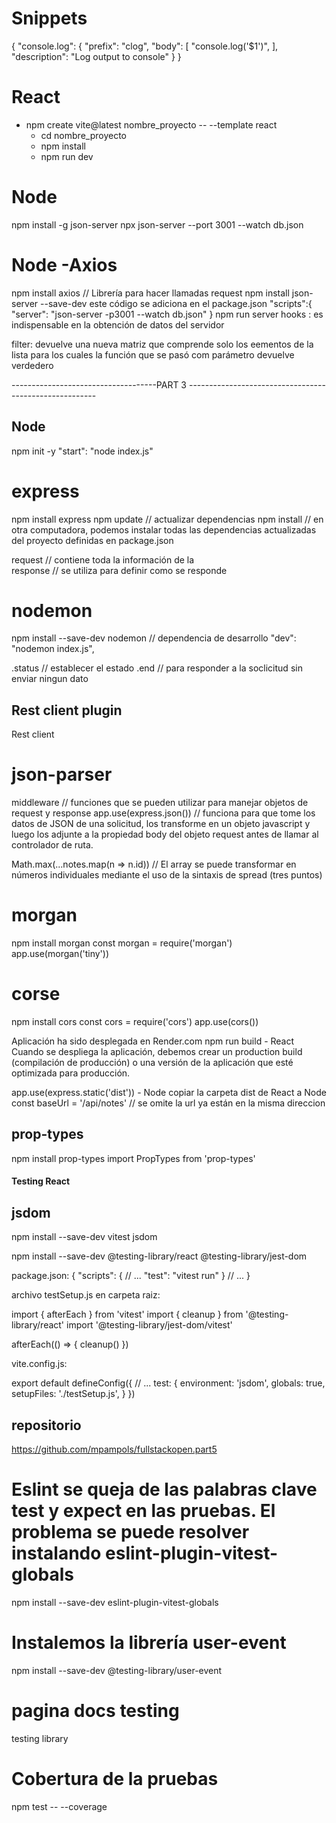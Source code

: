 # Snippets

{
  "console.log": {
    "prefix": "clog",
    "body": [
      "console.log('$1')",
    ],
    "description": "Log output to console"
  }
}

# React

- npm create vite@latest nombre_proyecto -- --template react
    - cd  nombre_proyecto
    - npm install
    - npm run dev

# Node
npm install -g json-server
npx json-server --port 3001 --watch db.json

# Node -Axios
npm install axios // Librería para hacer llamadas request
npm install json-server --save-dev
este código se adiciona en el package.json
"scripts":{
  "server": "json-server -p3001 --watch db.json"
}
npm run server
hooks : es indispensable en la obtención de datos del servidor

filter: devuelve una nueva matriz que comprende solo los eementos de la lista para los cuales la función que se pasó com parámetro devuelve verdedero


------------------------------------PART 3 -------------------------------------------------------

## Node
npm init -y
"start": "node index.js" 

# express
npm install express
npm update // actualizar dependencias
npm install // en otra computadora, podemos instalar todas las dependencias actualizadas del proyecto definidas en package.json

request // contiene toda la información  de la  
response // se utiliza para definir como se responde

# nodemon
npm install --save-dev nodemon // dependencia de desarrollo
"dev": "nodemon index.js",

.status // establecer el estado
.end // para responder a la soclicitud sin enviar ningun dato


## Rest client plugin
Rest client

# json-parser
middleware // funciones que se pueden utilizar para manejar objetos de request y response
app.use(express.json()) // funciona para que tome los datos de JSON de una solicitud, los transforme en un objeto javascript y luego los adjunte a la propiedad body del objeto request antes de llamar al controlador de ruta.

Math.max(...notes.map(n => n.id)) //  El array se puede transformar en números individuales mediante el uso de la sintaxis de spread (tres puntos)

# morgan
npm install morgan
const morgan = require('morgan')
app.use(morgan('tiny'))

# corse
npm install cors
const cors = require('cors')
app.use(cors())

Aplicación ha sido desplegada en Render.com
npm run build - React
Cuando se despliega la aplicación, debemos crear un production build (compilación de producción) o una versión de la aplicación que esté optimizada para producción.

app.use(express.static('dist')) - Node
copiar la carpeta dist de React a Node
const baseUrl = '/api/notes' // se omite la url ya están en la misma direccion



## prop-types
npm install prop-types
import PropTypes from 'prop-types'

#### Testing React

## jsdom
npm install --save-dev vitest jsdom

npm install --save-dev @testing-library/react @testing-library/jest-dom


package.json:
{
  "scripts": {
    // ...
    "test": "vitest run"
  }
  // ...
}

archivo testSetup.js en carpeta raiz:

import { afterEach } from 'vitest'
import { cleanup } from '@testing-library/react'
import '@testing-library/jest-dom/vitest'

afterEach(() => {
  cleanup()
})

vite.config.js:




export default defineConfig({
  // ...
  test: {
    environment: 'jsdom',
    globals: true,
    setupFiles: './testSetup.js', 
  }
})

## repositorio
https://github.com/mpampols/fullstackopen.part5

# Eslint se queja de las palabras clave test y expect en las pruebas. El problema se puede resolver instalando eslint-plugin-vitest-globals

npm install --save-dev eslint-plugin-vitest-globals

# Instalemos la librería user-event
npm install --save-dev @testing-library/user-event

# pagina docs testing
testing library

# Cobertura de la pruebas
npm test -- --coverage
